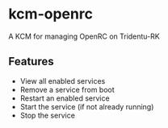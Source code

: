 # kcm-openrc
A KCM for managing OpenRC on Tridentu-RK


## Features

 - View all enabled services
 - Remove a service from boot
 - Restart an enabled service
 - Start the service (if not already running)
 - Stop the service


